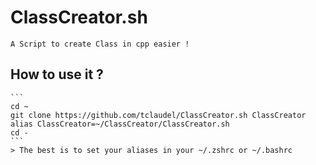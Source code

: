 # ClassCreator.sh

	A Script to create Class in cpp easier !

## How to use it ?

	```
	cd ~
	git clone https://github.com/tclaudel/ClassCreator.sh ClassCreator
	alias ClassCreator=~/ClassCreator/ClassCreator.sh
	cd -
	```
	> The best is to set your aliases in your ~/.zshrc or ~/.bashrc

